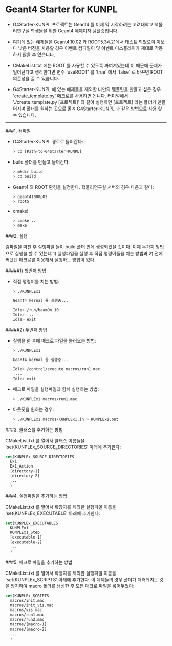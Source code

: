 # Geant4 Starter for KUNPL


- G4Starter-KUNPL 프로젝트는 Geant4 를 이제 막 시작하려는 고려대학교 
  핵물리연구실 학생들을 위한 Geant4 예제이자 템플릿입니다.

- 여기에 있는 예제들을 Geant4.10.02 과 ROOT5.34.21에서 테스트 되었으며
  이보다 낮은 버젼을 사용할 경우 이벤트 컴파일이 및 이벤트 디스플레이가 
  제대로 작동하지 않을 수 있습니다.

- CMakeList.txt 에는 ROOT 를 사용할 수 있도록 짜여져있는데 이 때문에 문제가
  일어난다고 생각한다면 변수 'useROOT' 를 'true' 에서 'false' 로 바꾸면 
  ROOT 의존성을 끌 수 있습니다.

- G4Starter-KUNPL 에 있는 예제들을 제외한 나만의 템플릿을 만들고 싶은 경우
  'create_template.py' 메크로를 사용하면 됩니다. 터미널에서
  './create_template.py [프로젝트]' 와 같이 실행하면 [프로젝트] 라는 폴더가
  만들어지며 폴더를 원하는 곳으로 옮겨 G4Starter-KUNPL 과 같은 방법으로 사용
  할 수 있습니다.


---

###1. 컴파일

- G4Starter-KUNPL 경로로 들어간다:
  ```sh
  > cd [Path-to-G4Starter-KUNPL]
  ```

- build 폴더를 만들고 들어간다.
  ```sh
  > mkdir build  
  > cd build  
  ```

- Geant4 와 ROOT 환경을 설정한다. 핵물리연구실 서버의 경우 다음과 같다:
  ```sh
  > geant41000p02
  > root5
  ```

- cmake!
  ```sh
  > cmake ..  
  > make   
  ```


###2. 실행

컴파일을 마친 후 실행파일 들이 build 폴더 안에 생성되었을 것이다.
이제 두가지 방법으로 실행을 할 수 있는데 1) 실행파일을 실행 후 직접
명령어들을 치는 방법과 2) 전에 써놨던 매크로를 이용해서 실행하는
방법이 있다.

#####1) 첫번째 방법
- 직접 명령어를 치는 방법:
  ```sh
  > ./KUNPLEx1
  
  Geant4 kernal 을 실행중...
  
  Idle> /run/beamOn 10  
  Idle> ...  
  Idle> exit  
  ```
  
#####2) 두번째 방법
- 실행을 한 후에 매크로 파일을 불러오는 방법:
  ```sh
  > ./KUNPLEx1
  
  Geant4 kernal 을 실행중...
  
  Idle> /control/execute macros/run1.mac  
  ....  
  Idle> exit  
  ```

- 매크로 파일을 실행파일과 함께 실행하는 방법:
  ```sh
  > ./KUNPLEx1 macros/run1.mac  
  ```

- 아웃픗을 원하는 경우: 
  ```sh
  > ./KUNPLEx1 macros/KUNPLEx1.in > KUNPLEx1.out  
  ```

###3. 클래스를 추가하는 방법

CMakeList.txt 를 열어서 클래스 이름들을 
'set(KUNPLEx_SOURCE_DIRECTORIES' 아래에 추가한다: 

```cmake
set(KUNPLEx_SOURCE_DIRECTORIES  
  Ex1  
  Ex1_Action  
  [directory-1]  
  [directory-2]  
  ...  
  )  
```

###4. 실행파일을 추가하는 방법

CMakeList.txt 를 열어서 확장자를 제외한 실행파일 이름을
'set(KUNPLEx_EXECUTABLE' 아래에 추가한다: 

```cmake
set(KUNPLEx_EXECUTABLES
  KUNPLEx1
  KUNPLEx1_Step
  [executable-1]
  [executable-2]
  ...
  )
```


###5. 매크로 파일을 추가하는 방법

CMakeList.txt 를 열어서 확장자를 제외한 실행파일 이름을
'set(KUNPLEx_SCRIPTS' 아래에 추가한다. 이 예제들의 경우
폴더가 더러워지는 것을 방지하여 macro 폴더를 생성한 후
모든 매크로 파일을 넣어두었다:

```cmake
set(KUNPLEx_SCRIPTS
  macros/init.mac
  macros/init_vis.mac
  macros/vis.mac
  macros/run1.mac
  macros/run2.mac
  macros/[macro-1]
  macros/[macro-2]
  ...
  )
```
